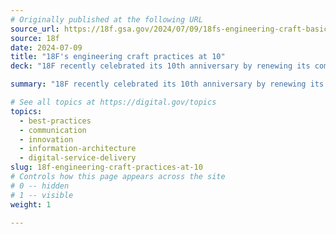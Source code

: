 ```yaml
---
# Originally published at the following URL
source_url: https://18f.gsa.gov/2024/07/09/18fs-engineering-craft-basics-at-10/
source: 18f
date: 2024-07-09
title: "18F's engineering craft practices at 10"
deck: "18F recently celebrated its 10th anniversary by renewing its commitment to refining and sharing best practices through regular publications, tech talks, and updates to the 18F Engineering Guide. They also created a permanent principal consulting engineer role to enhance digital service delivery and support skill development within the organization."

summary: "18F recently celebrated its 10th anniversary by renewing its commitment to refining and sharing best practices through regular publications, tech talks, and updates to the 18F Engineering Guide. They also created a permanent principal consulting engineer role to enhance digital service delivery and support skill development within the organization."

# See all topics at https://digital.gov/topics
topics:
  - best-practices
  - communication
  - innovation
  - information-architecture
  - digital-service-delivery
slug: 18f-engineering-craft-practices-at-10
# Controls how this page appears across the site
# 0 -- hidden
# 1 -- visible
weight: 1

---
```

